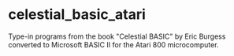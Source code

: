 # celestial_basic_atari
Type-in programs from the book "Celestial BASIC" by Eric Burgess converted to Microsoft BASIC II for the Atari 800 microcomputer.

